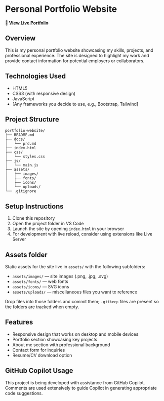 
# Personal Portfolio Website

**🔗 [View Live Portfolio](https://patrick-vuong.github.io/Portfolio-Website/)**

## Overview
This is my personal portfolio website showcasing my skills, projects, and professional experience. The site is designed to highlight my work and provide contact information for potential employers or collaborators.

## Technologies Used
- HTML5
- CSS3 (with responsive design)
- JavaScript
- [Any frameworks you decide to use, e.g., Bootstrap, Tailwind]

## Project Structure
```
portfolio-website/
├── README.md
├── docs/
│   └── prd.md
├── index.html
├── css/
│   └── styles.css
├── js/
│   └── main.js
├── assets/
│   ├── images/
│   ├── fonts/
│   ├── icons/
│   └── uploads/
└── .gitignore
```

## Setup Instructions
1. Clone this repository
2. Open the project folder in VS Code
3. Launch the site by opening `index.html` in your browser
4. For development with live reload, consider using extensions like Live Server

## Assets folder

Static assets for the site live in `assets/` with the following subfolders:
- `assets/images/` — site images (.png, .jpg, .svg)
- `assets/fonts/` — web fonts
- `assets/icons/` — SVG icons
- `assets/uploads/` — miscellaneous files you want to reference

Drop files into those folders and commit them; `.gitkeep` files are present so the folders are tracked when empty.

## Features
- Responsive design that works on desktop and mobile devices
- Portfolio section showcasing key projects
- About me section with professional background
- Contact form for inquiries
- Resume/CV download option

## GitHub Copilot Usage
This project is being developed with assistance from GitHub Copilot. Comments are used extensively to guide Copilot in generating appropriate code suggestions.